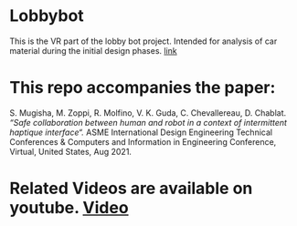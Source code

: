 # Lobbybot
This is the VR part of the lobby bot project. Intended for analysis of car material during the initial design phases. [link](https://www.lobbybot.fr/)
# This repo accompanies the paper: 
S. Mugisha, M. Zoppi, R. Molfino, V. K. Guda, C. Chevallereau, D. Chablat. <i>“Safe collaboration between human and robot in a context of intermittent haptique interface“. </i>
ASME International Design Engineering Technical Conferences & Computers and Information in Engineering Conference, Virtual, United States, Aug 2021.
# Related Videos are available on youtube. [Video](https://www.youtube.com/watch?v=wz0dJjk4-qk)

